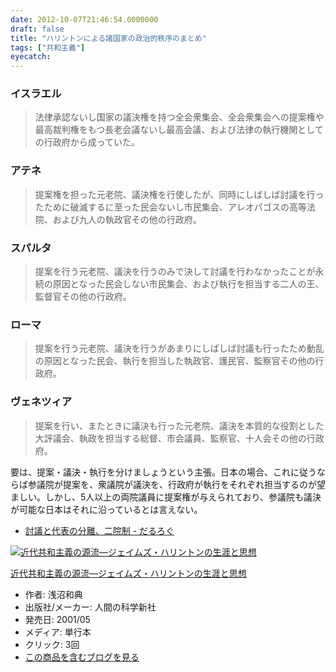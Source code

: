 ```yaml
---
date: 2012-10-07T21:46:54.0000000
draft: false
title: "ハリントンによる諸国家の政治的秩序のまとめ"
tags: ["共和主義"]
eyecatch: 
---
```


<div class="section">
<h3>イスラエル</h3>

<blockquote>
<p>法律承認ないし国家の議決権を持つ全会衆集会、全会衆集会への提案権や最高裁判権をもつ長老会議ないし最高会議、および法律の執行機関としての行政府から成っていた。</p>

</blockquote>

</div>
<div class="section">
<h3>アテネ</h3>

<blockquote>
<p>提案権を担った元老院、議決権を行使したが、同時にしばしば討議を行ったために破滅するに至った民会ないし市民集会、アレオパゴスの高等法院、および九人の執政官その他の行政府。</p>

</blockquote>

</div>
<div class="section">
<h3>スパルタ</h3>

<blockquote>
<p>提案を行う元老院、議決を行うのみで決して討議を行わなかったことが永続の原因となった民会しない市民集会、および執行を担当する二人の王、監督官その他の行政府。</p>

</blockquote>

</div>
<div class="section">
<h3>ローマ</h3>

<blockquote>
<p>提案を行う元老院、議決を行うがあまりにしばしば討議も行ったため動乱の原因となった民会、執行を担当した執政官、護民官、監察官その他の行政府。</p>

</blockquote>

</div>
<div class="section">
<h3>ヴェネツィア</h3>

<blockquote>
<p>提案を行い、またときに議決も行った元老院、議決を本質的な役割とした大評議会、執政を担当する総督、市会議員、監察官、十人会その他の行政府。</p>

</blockquote>
<p>要は、提案・議決・執行を分けましょうという主張。日本の場合、これに従うならば参議院が提案を、衆議院が議決を、行政府が執行をそれぞれ担当するのが望ましい。しかし、5人以上の両院議員に提案権が与えられており、参議院も議決が可能な日本はそれに沿っているとは言えない。</p>

<ul>
<li><a href="https://blog.daruyanagi.jp/entry/2012/09/07/060926">&#x8A0E;&#x8B70;&#x3068;&#x4EE3;&#x8868;&#x306E;&#x5206;&#x96E2;&#x3001;&#x4E8C;&#x9662;&#x5236; - &#x3060;&#x308B;&#x308D;&#x3050;</a></li>
</ul><p><div class="hatena-asin-detail"><a href="http://www.amazon.co.jp/exec/obidos/ASIN/4822601943/bestylesnet-22/"><img src="https://images-fe.ssl-images-amazon.com/images/I/41RJJHGDJVL._SL160_.jpg" class="hatena-asin-detail-image" alt="近代共和主義の源流―ジェイムズ・ハリントンの生涯と思想" title="近代共和主義の源流―ジェイムズ・ハリントンの生涯と思想"></a><div class="hatena-asin-detail-info"><p class="hatena-asin-detail-title"><a href="http://www.amazon.co.jp/exec/obidos/ASIN/4822601943/bestylesnet-22/">近代共和主義の源流―ジェイムズ・ハリントンの生涯と思想</a></p><ul><li><span class="hatena-asin-detail-label">作者:</span> 浅沼和典</li><li><span class="hatena-asin-detail-label">出版社/メーカー:</span> 人間の科学新社</li><li><span class="hatena-asin-detail-label">発売日:</span> 2001/05</li><li><span class="hatena-asin-detail-label">メディア:</span> 単行本</li><li> <span class="hatena-asin-detail-label">クリック</span>: 3回</li><li><a href="http://d.hatena.ne.jp/asin/4822601943/bestylesnet-22" target="_blank">この商品を含むブログを見る</a></li></ul></div><div class="hatena-asin-detail-foot"></div></div></p>

</div>